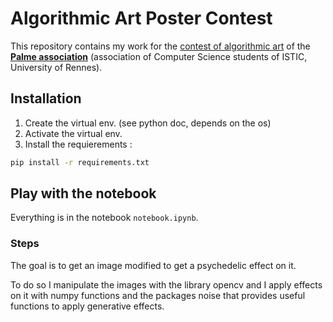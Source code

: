 # Algorithmic Art Poster Contest

This repository contains my work for the [contest of algorithmic art](https://www.bdepalme.fr/2024/09/22/poster.html) of the **[Palme association](https://www.bdepalme.fr)** (association of Computer Science students of ISTIC, University of Rennes).

## Installation

1. Create the virtual env. (see python doc, depends on the os)
2. Activate the virtual env.
3. Install the requierements :
```bash
pip install -r requirements.txt
```

## Play with the notebook

Everything is in the notebook `notebook.ipynb`.

### Steps

The goal is to get an image modified to get a psychedelic effect on it.

To do so I manipulate the images with the library opencv and I apply effects on it with numpy functions and the packages noise that provides useful functions to apply generative effects.
